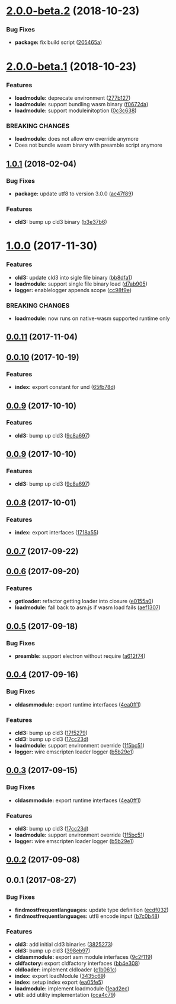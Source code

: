 <a name="2.0.0-beta.2"></a>
# [2.0.0-beta.2](https://github.com/kwonoj/cld3-asm/compare/v2.0.0-beta.1...v2.0.0-beta.2) (2018-10-23)


### Bug Fixes

* **package:** fix build script ([205465a](https://github.com/kwonoj/cld3-asm/commit/205465a))



<a name="2.0.0-beta.1"></a>
# [2.0.0-beta.1](https://github.com/kwonoj/cld3-asm/compare/v1.0.1...v2.0.0-beta.1) (2018-10-23)

### Features

* **loadmodule:** deprecate environment ([277b127](https://github.com/kwonoj/cld3-asm/commit/277b127))
* **loadmodule:** support bundling wasm binary ([f0672da](https://github.com/kwonoj/cld3-asm/commit/f0672da))
* **loadmodule:** support moduleinitoption ([0c3c638](https://github.com/kwonoj/cld3-asm/commit/0c3c638))


### BREAKING CHANGES

* **loadmodule:** does not allow env override anymore
* Does not bundle wasm binary with preamble script anymore


<a name="1.0.1"></a>
## [1.0.1](https://github.com/kwonoj/cld3-asm/compare/v1.0.0...v1.0.1) (2018-02-04)


### Bug Fixes

* **package:** update utf8 to version 3.0.0 ([ac47f89](https://github.com/kwonoj/cld3-asm/commit/ac47f89))


### Features

* **cld3:** bump up cld3 binary ([b3e37b6](https://github.com/kwonoj/cld3-asm/commit/b3e37b6))



<a name="1.0.0"></a>
# [1.0.0](https://github.com/kwonoj/cld3-asm/compare/v0.0.11...v1.0.0) (2017-11-30)


### Features

* **cld3:** update cld3 into sigle file binary ([bb8dfa1](https://github.com/kwonoj/cld3-asm/commit/bb8dfa1))
* **loadmodule:** support single file binary load ([d7ab905](https://github.com/kwonoj/cld3-asm/commit/d7ab905))
* **logger:** enablelogger appends scope ([cc98f9e](https://github.com/kwonoj/cld3-asm/commit/cc98f9e))


### BREAKING CHANGES

* **loadmodule:** now runs on native-wasm supported runtime only



<a name="0.0.11"></a>
## [0.0.11](https://github.com/kwonoj/cld3-asm/compare/v0.0.10...v0.0.11) (2017-11-04)



<a name="0.0.10"></a>
## [0.0.10](https://github.com/kwonoj/cld3-asm/compare/v0.0.9...v0.0.10) (2017-10-19)


### Features

* **index:** export constant for und ([65fb78d](https://github.com/kwonoj/cld3-asm/commit/65fb78d))



<a name="0.0.9"></a>
## [0.0.9](https://github.com/kwonoj/cld3-asm/compare/v0.0.8...v0.0.9) (2017-10-10)


### Features

* **cld3:** bump up cld3 ([9c8a697](https://github.com/kwonoj/cld3-asm/commit/9c8a697))



<a name="0.0.9"></a>
## [0.0.9](https://github.com/kwonoj/cld3-asm/compare/v0.0.8...v0.0.9) (2017-10-10)


### Features

* **cld3:** bump up cld3 ([9c8a697](https://github.com/kwonoj/cld3-asm/commit/9c8a697))



<a name="0.0.8"></a>
## [0.0.8](https://github.com/kwonoj/cld3-asm/compare/v0.0.7...v0.0.8) (2017-10-01)


### Features

* **index:** export interfaces ([1718a55](https://github.com/kwonoj/cld3-asm/commit/1718a55))



<a name="0.0.7"></a>
## [0.0.7](https://github.com/kwonoj/cld3-asm/compare/v0.0.6...v0.0.7) (2017-09-22)



<a name="0.0.6"></a>
## [0.0.6](https://github.com/kwonoj/cld3-asm/compare/v0.0.5...v0.0.6) (2017-09-20)


### Features

* **getloader:** refactor getting loader into closure ([e0155a0](https://github.com/kwonoj/cld3-asm/commit/e0155a0))
* **loadmodule:** fall back to asm.js if wasm load fails ([aef1307](https://github.com/kwonoj/cld3-asm/commit/aef1307))



<a name="0.0.5"></a>
## [0.0.5](https://github.com/kwonoj/cld3-asm/compare/v0.0.4...v0.0.5) (2017-09-18)


### Bug Fixes

* **preamble:** support electron without require ([a612f74](https://github.com/kwonoj/cld3-asm/commit/a612f74))



<a name="0.0.4"></a>
## [0.0.4](https://github.com/kwonoj/cld3-asm/compare/v0.0.2...v0.0.4) (2017-09-16)


### Bug Fixes

* **cldasmmodule:** export runtime interfaces ([4ea0ff1](https://github.com/kwonoj/cld3-asm/commit/4ea0ff1))


### Features

* **cld3:** bump up cld3 ([17f5279](https://github.com/kwonoj/cld3-asm/commit/17f5279))
* **cld3:** bump up cld3 ([17cc23d](https://github.com/kwonoj/cld3-asm/commit/17cc23d))
* **loadmodule:** support environment override ([1f5bc51](https://github.com/kwonoj/cld3-asm/commit/1f5bc51))
* **logger:** wire emscripten loader logger ([b5b29e1](https://github.com/kwonoj/cld3-asm/commit/b5b29e1))



<a name="0.0.3"></a>
## [0.0.3](https://github.com/kwonoj/cld3-asm/compare/v0.0.2...v0.0.3) (2017-09-15)


### Bug Fixes

* **cldasmmodule:** export runtime interfaces ([4ea0ff1](https://github.com/kwonoj/cld3-asm/commit/4ea0ff1))


### Features

* **cld3:** bump up cld3 ([17cc23d](https://github.com/kwonoj/cld3-asm/commit/17cc23d))
* **loadmodule:** support environment override ([1f5bc51](https://github.com/kwonoj/cld3-asm/commit/1f5bc51))
* **logger:** wire emscripten loader logger ([b5b29e1](https://github.com/kwonoj/cld3-asm/commit/b5b29e1))



<a name="0.0.2"></a>
## [0.0.2](https://github.com/kwonoj/cld3-asm/compare/v0.0.1...v0.0.2) (2017-09-08)



<a name="0.0.1"></a>
## 0.0.1 (2017-08-27)


### Bug Fixes

* **findmostfrequentlanguages:** update type definition ([ecdf032](https://github.com/kwonoj/cld3-asm/commit/ecdf032))
* **findmostfrequentlanguages:** utf8 encode input ([b7c0b48](https://github.com/kwonoj/cld3-asm/commit/b7c0b48))


### Features

* **cld3:** add initial cld3 binaries ([3825273](https://github.com/kwonoj/cld3-asm/commit/3825273))
* **cld3:** bump up cld3 ([398eb97](https://github.com/kwonoj/cld3-asm/commit/398eb97))
* **cldasmmodule:** export asm module interfaces ([9c2f119](https://github.com/kwonoj/cld3-asm/commit/9c2f119))
* **cldfactory:** export cldfactory interfaces ([bb4e308](https://github.com/kwonoj/cld3-asm/commit/bb4e308))
* **cldloader:** implement cldloader ([c1b061c](https://github.com/kwonoj/cld3-asm/commit/c1b061c))
* **index:** export loadModule ([3435c69](https://github.com/kwonoj/cld3-asm/commit/3435c69))
* **index:** setup index export ([ea05fe5](https://github.com/kwonoj/cld3-asm/commit/ea05fe5))
* **loadmodule:** implement loadmodule ([1ead2ec](https://github.com/kwonoj/cld3-asm/commit/1ead2ec))
* **util:** add utility implementation ([cca4c79](https://github.com/kwonoj/cld3-asm/commit/cca4c79))



